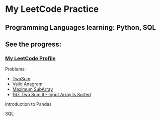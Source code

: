 # My LeetCode Practice
## Programming Languages learning: Python, SQL
## See the progress:
### [My LeetCode Profile](https://leetcode.com/u/leleenjiner/)
Problems:
- [TwoSum](https://leetcode.com/problems/two-sum/)
- [Valid Anagram](https://leetcode.com/problems/valid-anagram/)
- [Maximum SubArray](https://leetcode.com/problems/maximum-subarray/)
- [167. Two Sum II - Input Array Is Sorted](https://leetcode.com/problems/two-sum-ii-input-array-is-sorted/)

Introduction to Pandas

SQL
